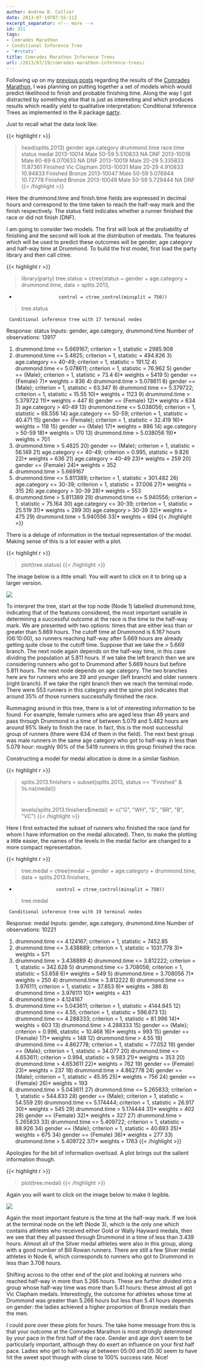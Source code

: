 ```yaml
---
author: Andrew B. Collier
date: 2013-07-19T07:55:11Z
excerpt_separator: <!-- more -->
id: 321
tags:
- Comrades Marathon
- Conditional Inference Tree
- '#rstats'
title: Comrades Marathon Inference Trees
url: /2013/07/19/comrades-marathon-inference-trees/
---
```


Following up on my [previous posts](http://www.exegetic.biz/blog/tag/comrades-marathon/)&nbsp;regarding the results of the [Comrades Marathon](http://www.comrades.com/), I was planning on putting together a set of models which would predict likelihood to finish and probable finishing time. Along the way I got distracted by something else that is just as interesting and which produces results which readily yield to qualitative interpretation: Conditional Inference Trees as implemented in the R package [party](http://www.inside-r.org/packages/cran/party/docs/ctree).

Just to recall what the data look like:

{{< highlight r >}}
> head(splits.2013)
           gender age.category drummond.time race.time   status       medal
2013-10014   Male        50-59      5.510833        NA      DNF        <NA>
2013-10016   Male        60-69      6.070833        NA      DNF        <NA>
2013-10019   Male        20-29      5.335833  11.87361 Finished Vic Clapham
2013-10031   Male        20-29      4.910833  10.94833 Finished      Bronze
2013-10047   Male        50-59      5.076944  10.72778 Finished      Bronze
2013-10049   Male        50-59      5.729444        NA      DNF        <NA>
{{< /highlight >}}

Here the drummond.time and finish.time fields are expressed in decimal hours and correspond to the time taken to reach the half-way mark and the finish respectively. The status field indicates whether a runner finished the race or did not finish (DNF).

I am going to consider two models. The first will look at the probability of finishing and the second will look at the distribution of medals. The features which will be used to predict these outcomes will be gender, age category and half-way time at Drummond. To build the first model, first load the party library and then call ctree.

{{< highlight r >}}
> library(party)
> tree.status = ctree(status ~ gender + age.category + drummond.time, data = splits.2013,
+                     control = ctree_control(minsplit = 750))
> tree.status

	 Conditional inference tree with 17 terminal nodes

Response:  status 
Inputs:  gender, age.category, drummond.time 
Number of observations:  13917 

1) drummond.time <= 5.669167; criterion = 1, statistic = 2985.908
  2) drummond.time <= 5.4825; criterion = 1, statistic = 494.826
    3) age.category <= 40-49; criterion = 1, statistic = 191.12
      4) drummond.time <= 5.078611; criterion = 1, statistic = 76.962
        5) gender == {Male}; criterion = 1, statistic = 73.4
          6)*  weights = 5419 
        5) gender == {Female}
          7)*  weights = 836 
      4) drummond.time > 5.078611
        8) gender == {Male}; criterion = 1, statistic = 63.347
          9) drummond.time <= 5.379722; criterion = 1, statistic = 15.55
            10)*  weights = 1123 
          9) drummond.time > 5.379722
            11)*  weights = 447 
        8) gender == {Female}
          12)*  weights = 634 
    3) age.category > 40-49
      13) drummond.time <= 5.038056; criterion = 1, statistic = 68.556
        14) age.category <= 50-59; criterion = 1, statistic = 40.471
          15) gender == {Female}; criterion = 1, statistic = 32.419
            16)*  weights = 118 
          15) gender == {Male}
            17)*  weights = 886 
        14) age.category > 50-59
          18)*  weights = 170 
      13) drummond.time > 5.038056
        19)*  weights = 701 
  2) drummond.time > 5.4825
    20) gender == {Male}; criterion = 1, statistic = 56.149
      21) age.category <= 40-49; criterion = 0.995, statistic = 9.826
        22)*  weights = 636 
      21) age.category > 40-49
        23)*  weights = 259 
    20) gender == {Female}
      24)*  weights = 352 
1) drummond.time > 5.669167
  25) drummond.time <= 5.811389; criterion = 1, statistic = 301.482
    26) age.category <= 30-39; criterion = 1, statistic = 37.006
      27)*  weights = 315 
    26) age.category > 30-39
      28)*  weights = 553 
  25) drummond.time > 5.811389
    29) drummond.time <= 5.940556; criterion = 1, statistic = 75.164
      30) age.category <= 30-39; criterion = 1, statistic = 25.519
        31)*  weights = 299 
      30) age.category > 30-39
        32)*  weights = 475 
    29) drummond.time > 5.940556
      33)*  weights = 694 
{{< /highlight >}}

There is a deluge of information in the textual representation of the model. Making sense of this is a lot easier with a plot.

{{< highlight r >}}
> plot(tree.status)
{{< /highlight >}}

The image below is a little small. You will want to click on it to bring up a larger version.

<img src="/img/2013/07/ctree-status-2013.png">

To interpret the tree, start at the top node (Node 1) labelled drummond.time, indicating that of the features considered, the most important variable in determining a successful outcome at the race is the time to the half-way mark. We are presented with two options: times that are either less than or greater than 5.669 hours. The cutoff time at Drummond is 6.167 hours (06:10:00), so runners reaching half-way after 5.669 hours are already getting quite close to the cutoff time. Suppose that we take the > 5.669 branch. The next node again depends on the half-way time, in this case dividing the population at 5.811 hours. If we take the left branch then we are considering runners who got to Drummond after 5.669 hours but before 5.811 hours. The next node depends on age category. The two branches here are for runners who are 39 and younger (left branch) and older runners (right branch). If we take the right branch then we reach the terminal node. There were 553 runners in this category and the spine plot indicates that around 35% of those runners successfully finished the race.

Rummaging around in this tree, there is a lot of interesting information to be found. For example, female runners who are aged less than 49 years and pass through Drummond in a time of between 5.079 and 5.482 hours are around 95% likely to finish the race. In fact, this is the most successful group of runners (there were 634 of them in the field). The next best group was male runners in the same age category who got to half-way in less than 5.079 hour: roughly 90% of the 5419 runners in this group finished the race.

Constructing a model for medal allocation is done in a similar fashion.

{{< highlight r >}}
> splits.2013.finishers = subset(splits.2013, status == "Finished" & !is.na(medal))
> #
> levels(splits.2013.finishers$medal) <- c("G", "WH", "S", "BR", "B", "VC")
{{< /highlight >}}

Here I first extracted the subset of runners who finished the race (and for whom I have information on the medal allocated). Then, to make the plotting a little easier, the names of the levels in the medal factor are changed to a more compact representation.

{{< highlight r >}}
> tree.medal = ctree(medal ~ gender + age.category + drummond.time, data = splits.2013.finishers,
+                    control = ctree_control(minsplit = 750))
> tree.medal

	 Conditional inference tree with 19 terminal nodes

Response:  medal 
Inputs:  gender, age.category, drummond.time 
Number of observations:  10221 

1) drummond.time <= 4.124167; criterion = 1, statistic = 7452.85
  2) drummond.time <= 3.438889; criterion = 1, statistic = 1031.778
    3)*  weights = 571 
  2) drummond.time > 3.438889
    4) drummond.time <= 3.812222; criterion = 1, statistic = 342.628
      5) drummond.time <= 3.708056; criterion = 1, statistic = 53.658
        6)*  weights = 549 
      5) drummond.time > 3.708056
        7)*  weights = 250 
    4) drummond.time > 3.812222
      8) drummond.time <= 3.976111; criterion = 1, statistic = 37.853
        9)*  weights = 386 
      8) drummond.time > 3.976111
        10)*  weights = 431 
1) drummond.time > 4.124167
  11) drummond.time <= 5.043611; criterion = 1, statistic = 4144.845
    12) drummond.time <= 4.55; criterion = 1, statistic = 596.673
      13) drummond.time <= 4.288333; criterion = 1, statistic = 81.996
        14)*  weights = 603 
      13) drummond.time > 4.288333
        15) gender == {Male}; criterion = 0.996, statistic = 10.468
          16)*  weights = 993 
        15) gender == {Female}
          17)*  weights = 148 
    12) drummond.time > 4.55
      18) drummond.time <= 4.862778; criterion = 1, statistic = 77.052
        19) gender == {Male}; criterion = 1, statistic = 34.077
          20) drummond.time <= 4.653611; criterion = 0.994, statistic = 9.583
            21)*  weights = 353 
          20) drummond.time > 4.653611
            22)*  weights = 762 
        19) gender == {Female}
          23)*  weights = 237 
      18) drummond.time > 4.862778
        24) gender == {Male}; criterion = 1, statistic = 45.95
          25)*  weights = 756 
        24) gender == {Female}
          26)*  weights = 193 
  11) drummond.time > 5.043611
    27) drummond.time <= 5.265833; criterion = 1, statistic = 544.833
      28) gender == {Male}; criterion = 1, statistic = 54.559
        29) drummond.time <= 5.174444; criterion = 1, statistic = 26.917
          30)*  weights = 545 
        29) drummond.time > 5.174444
          31)*  weights = 402 
      28) gender == {Female}
        32)*  weights = 327 
    27) drummond.time > 5.265833
      33) drummond.time <= 5.409722; criterion = 1, statistic = 88.926
        34) gender == {Male}; criterion = 1, statistic = 40.693
          35)*  weights = 675 
        34) gender == {Female}
          36)*  weights = 277 
      33) drummond.time > 5.409722
        37)*  weights = 1763 
{{< /highlight >}}

Apologies for the bit of information overload. A plot brings out the salient information though.

{{< highlight r >}}
> plot(tree.medal)
{{< /highlight >}}

Again you will want to click on the image below to make it legible.

<img src="/img/2013/07/ctree-medal-2013.png">

Again the most important feature is the time at the half-way mark. If we look at the terminal node on the left (Node 3), which is the only one which contains athletes who received either Gold or Wally Hayward medals, then we see that they all passed through Drummond in a time of less than 3.439 hours. Almost all of the Silver medal athletes were also in this group, along with a good number of Bill Rowan runners. There are still a few Silver medal athletes in Node 6, which corresponds to runners who got to Drummond in less than 3.708 hours.

Shifting across to the other end of the plot and looking at runners who reached half-way in more than 5.266 hours. These are further divided into a group whose half-way time was more than 5.41 hours: these almost all got Vic Clapham medals. Interestingly, the outcome for athletes whose time at Drummond was greater than 5.266 hours but less than 5.41 hours depends on gender: the ladies achieved a higher proportion of Bronze medals than the men.

I could pore over these plots for hours. The take home message from this is that your outcome at the Comrades Marathon is most strongly determined by your pace in the first half of the race. Gender and age don't seem to be particularly important, although they do exert an influence on your first half pace. Ladies who get to half-way at between 05:00 and 05:30 seem to have hit the sweet spot though with close to 100% success rate. Nice!
